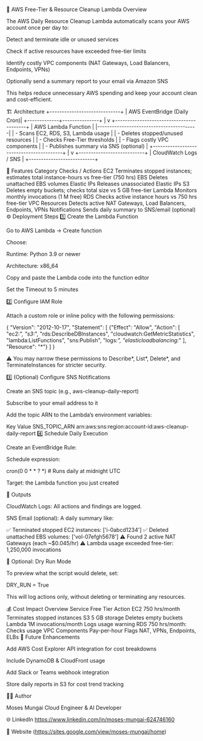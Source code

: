 🧠 AWS Free-Tier & Resource Cleanup Lambda
Overview

The AWS Daily Resource Cleanup Lambda automatically scans your AWS account once per day to:

Detect and terminate idle or unused services

Check if active resources have exceeded free-tier limits

Identify costly VPC components (NAT Gateways, Load Balancers, Endpoints, VPNs)

Optionally send a summary report to your email via Amazon SNS

This helps reduce unnecessary AWS spending and keep your account clean and cost-efficient.

🏗️ Architecture
+-----------------------------+
| AWS EventBridge (Daily Cron)|
+-------------+---------------+
              |
              v
+-----------------------------------------+
| AWS Lambda Function                    |
|-----------------------------------------|
| - Scans EC2, RDS, S3, Lambda usage      |
| - Deletes stopped/unused resources      |
| - Checks Free-Tier thresholds           |
| - Flags costly VPC components           |
| - Publishes summary via SNS (optional)  |
+-----------------------------------------+
              |
              v
+---------------------------+
| CloudWatch Logs / SNS     |
+---------------------------+

🧰 Features
Category	Checks / Actions
EC2	Terminates stopped instances; estimates total instance-hours vs free-tier (750 hrs)
EBS	Deletes unattached EBS volumes
Elastic IPs	Releases unassociated Elastic IPs
S3	Deletes empty buckets; checks total size vs 5 GB free-tier
Lambda	Monitors monthly invocations (1 M free)
RDS	Checks active instance hours vs 750 hrs free-tier
VPC Resources	Detects active NAT Gateways, Load Balancers, Endpoints, VPNs
Notifications	Sends daily summary to SNS/email (optional)
⚙️ Deployment Steps
1️⃣ Create the Lambda Function

Go to AWS Lambda → Create function

Choose:

Runtime: Python 3.9 or newer

Architecture: x86_64

Copy and paste the Lambda code
 into the function editor

Set the Timeout to 5 minutes

2️⃣ Configure IAM Role

Attach a custom role or inline policy with the following permissions:

{
  "Version": "2012-10-17",
  "Statement": [
    {"Effect": "Allow", "Action": [
      "ec2:*",
      "s3:*",
      "rds:DescribeDBInstances",
      "cloudwatch:GetMetricStatistics",
      "lambda:ListFunctions",
      "sns:Publish",
      "logs:*",
      "elasticloadbalancing:*"
    ], "Resource": "*"}
  ]
}


⚠️ You may narrow these permissions to Describe*, List*, Delete*, and TerminateInstances for stricter security.

3️⃣ (Optional) Configure SNS Notifications

Create an SNS topic (e.g., aws-cleanup-daily-report)

Subscribe to your email address to it

Add the topic ARN to the Lambda’s environment variables:

Key	Value
SNS_TOPIC_ARN	arn:aws:sns:region:account-id:aws-cleanup-daily-report
4️⃣ Schedule Daily Execution

Create an EventBridge Rule:

Schedule expression:

cron(0 0 * * ? *)   # Runs daily at midnight UTC


Target: the Lambda function you just created

🧾 Outputs

CloudWatch Logs: All actions and findings are logged.

SNS Email (optional): A daily summary like:

✅ Terminated stopped EC2 instances: ['i-0abcd1234']
✅ Deleted unattached EBS volumes: ['vol-07efgh5678']
⚠️ Found 2 active NAT Gateways (each ~$0.045/hr)
⚠️ Lambda usage exceeded free-tier: 1,250,000 invocations

🧩 Optional: Dry Run Mode

To preview what the script would delete, set:

DRY_RUN = True


This will log actions only, without deleting or terminating any resources.

💰 Cost Impact Overview
Service	Free Tier	Action
EC2	750 hrs/month	Terminates stopped instances
S3	5 GB storage	Deletes empty buckets
Lambda	1M invocations/month	Logs usage warning
RDS	750 hrs/month: Checks usage
VPC Components	Pay-per-hour	Flags NAT, VPNs, Endpoints, ELBs
🧠 Future Enhancements

 Add AWS Cost Explorer API integration for cost breakdowns

 Include DynamoDB & CloudFront usage

 Add Slack or Teams webhook integration

 Store daily reports in S3 for cost trend tracking

🧑‍💻 Author

Moses Mungai
Cloud Engineer & AI Developer

🌐 LinkedIn https://www.linkedin.com/in/moses-mungai-624746160

💼 Website (https://sites.google.com/view/moses-mungai/home)
